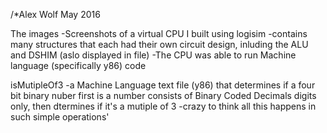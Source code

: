 /*Alex Wolf May 2016


The images
-Screenshots of a virtual CPU I built using logisim
-contains many structures that each had their own circuit design, inluding the ALU and DSHIM (aslo displayed in file)
-The CPU was able to run Machine language (specifically y86) code


isMutipleOf3
-a Machine Language text file (y86) that determines if a four bit binary nuber first is a number 
consists of Binary Coded Decimals digits only, then dtermines if it's a mutiple of 3
-crazy to think all this happens in such simple operations' 